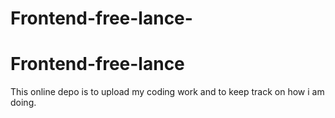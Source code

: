 # Frontend-free-lance-
# Frontend-free-lance
 This online depo is to upload my coding work and to keep track on how i am doing. 
 